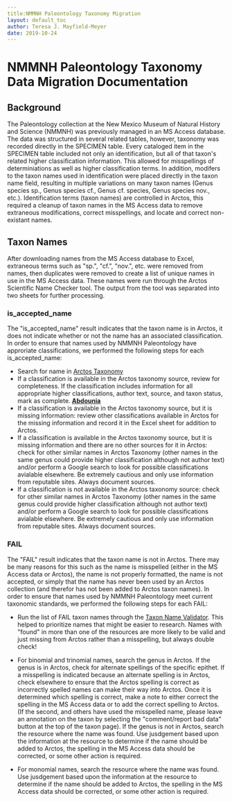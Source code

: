 ```yaml
---
title:NMMNH Paleontology Taxonomy Migration
layout: default_toc
author: Teresa J. Mayfield-Meyer
date: 2019-10-24
---
```

# NMMNH Paleontology Taxonomy Data Migration Documentation

## Background

The Paleontology collection at the New Mexico Museum of Natural History and Science (NMMNH) was previously managed in an MS Access database. The data was structured in several related tables, however, taxonomy was recorded directly in the SPECIMEN table. Every cataloged item in the SPECIMEN table included not only an identification, but all of that taxon's related higher classification information. This allowed for misspellings of determiniations as well as higher classification terms. In addition, modifers to the taxon names used in identification were placed directly in the taxon name field, resulting in multiple variations on many taxon names (Genus species sp., Genus species cf., Genus cf. species, Genus species nov., etc.). Identification terms (taxon names) are controlled in Arctos, this required a cleanup of taxon names in the MS Access data to remove extraneous modifications, correct misspellings, and locate and correct non-existant names.

## Taxon Names

After downloading names from the MS Access database to Excel, extraneous terms such as "sp.", "cf.", "nov.", etc. were removed from names, then duplicates were removed to create a list of unique names in use in the MS Access data. These names were run through the Arctos Scientific Name Checker tool. The output from the tool was separated into two sheets for further processing.

### is_accepted_name

The "is_accepted_name" result indicates that the taxon name is in Arctos, it does not indicate whether or not the name has an associated classification. In order to ensure that names used by NMMNH Paleontology have approriate classifications, we performed the following steps for each is_accepted_name:

* Search for name in [Arctos Taxonomy](http://arctos.database.museum/taxonomy.cfm) 
* If a classification is available in the Arctos taxonomy source, review for completeness. If the classification includes information for all appropriate higher classifications, author text, source, and taxon status, mark as complete. **[Abdounia](https://arctos.database.museum/name/Abdounia)** 
* If a classification is available in the Arctos taxonomy source, but it is missing information: review other classifications available in Arctos for the missing information and record it in the Excel sheet for addition to Arctos.   
* If a classification is available in the Arctos taxonomy source, but it is missing information and there are no other sources for it in Arctos: check for other similar names in Arctos Taxonomy (other names in the same genus could provide higher classification although not author text) and/or perform a Google search to look for possible classifications avialable elsewhere. Be extremely cautious and only use information from reputable sites. Always document sources. 
* If a classification is not available in the Arctos taxonomy source: check for other similar names in Arctos Taxonomy (other names in the same genus could provide higher classification although not author text) and/or perform a Google search to look for possible classifications avialable elsewhere. Be extremely cautious and only use information from reputable sites. Always document sources. 

### FAIL

The "FAIL" result indicates that the taxon name is not in Arctos. There may be many reasons for this such as the name is misspelled (either in the MS Access data or Arctos), the name is not properly formatted, the name is not accepted, or simply that the name has never been used by an Arctos collection (and therefor has not been added to Arctos taxon names). In order to ensure that names used by NMMNH Paleontology meet current taxonomic standards, we performed the following steps for each FAIL: 

* Run the list of FAIL taxon names through the [Taxon Name Validator](http://arctos.database.museum/DataServices/taxonNameValidator.cfm). This helped to prioritize names that might be easier to research. Names with "found" in more than one of the resources are more likely to be valid and just missing from Arctos rather than a misspelling, but always double check! 

* For binomial and trinomial names, search the genus in Arctos. 
  If the genus is in Arctos, check for alternate spellings of the specific epithet. If a misspelling is indicated because an alternate spelling is in Arctos, check elsewhere to ensure that the Arctos spelling is correct as incorrectly spelled names can make their way into Arctos. Once it is determined which spelling is correct, make a note to either correct the spelling in the MS Access data or to add the correct spelling to Arctos. (If the second, and others have used the misspelled name, please leave an annotation on the taxon by selecting the "comment/report bad data" button at the top of the taxon page). 
  If the genus is not in Arctos, search the resource where the name was found. Use jusdgement based upon the information at the resource to determine if the name should be added to Arctos, the spelling in the MS Access data should be corrected, or some other action is required.

* For monomial names, search the resource where the name was found. Use jusdgement based upon the information at the resource to determine if the name should be added to Arctos, the spelling in the MS Access data should be corrected, or some other action is required.

